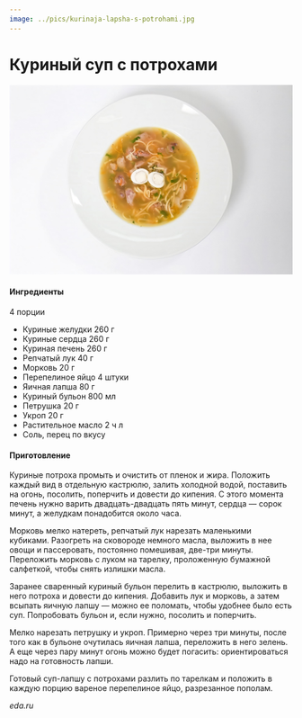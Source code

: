 ```yaml
---
image: ../pics/kurinaja-lapsha-s-potrohami.jpg
---
```


# Куриный суп с потрохами

![Куриный суп с потрохами](../pics/kurinaja-lapsha-s-potrohami.jpg)

#### Ингредиенты

4 порции

* Куриные желудки 260 г
* Куриные сердца 260 г
* Куриная печень 260 г
* Репчатый лук 40 г
* Морковь 20 г
* Перепелиное яйцо 4 штуки
* Яичная лапша 80 г
* Куриный бульон 800 мл
* Петрушка 20 г
* Укроп 20 г
* Растительное масло 2 ч л
* Соль, перец по вкусу

#### Приготовление

Куриные потроха промыть и очистить от пленок и жира. Положить каждый вид в отдельную кастрюлю, залить холодной водой, поставить на огонь, по­солить, поперчить и довести до кипения. С этого момента печень нужно варить двадцать-двадцать пять минут, сердца — сорок минут, а желудкам понадобится около часа.

Морковь мелко натереть, репчатый лук нарезать маленькими кубиками. Разогреть на сковороде немного масла, выложить в нее овощи и пассеровать, постоянно помешивая, две-три минуты. Переложить морковь с луком на тарелку, проложенную бумажной салфеткой, чтобы снять излишки масла.

Заранее сваренный куриный бульон перелить в кастрюлю, выложить в него потроха и довести до кипения. Добавить лук и морковь, а затем всыпать яичную лапшу — можно ее поломать, чтобы удобнее было есть суп. Попробовать бульон и, если нужно, посолить и поперчить.

Мелко нарезать петрушку и укроп. Примерно через три ми­нуты, после того как в бульо­не очутилась яичная лапша, пере­ложить в него зелень. А еще через пару минут огонь можно будет погасить: ориентироваться надо на готовность лапши.

Готовый суп-лапшу с потроха­ми разлить по тарелкам и положить в каждую порцию вареное перепелиное яйцо, разрезанное пополам.

_eda.ru_
